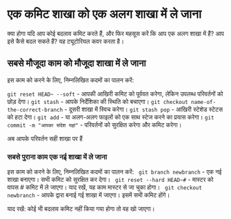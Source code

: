 # एक कमिट शाखा को एक अलग शाखा में ले जाना
क्या होगा यदि आप कोई बदलाव कमिट करते हैं, और फिर महसूस करें कि आप एक अलग शाखा में हैं?
आप इसे कैसे बदल सकते हैं? यह ट्यूटोरियल कवर करता है।

## सबसे मौजूदा काम को मौजूदा शाखा में ले जाना
इस काम को करने के लिए, निम्नलिखित कदमों का पालन करें:

``` git reset HEAD~ --soft ``` - आपकी आखिरी कमिट को पूर्ववत करेगा, लेकिन उपलब्ध परिवर्तनों को छोड़ देगा।
``` git stash ``` - आपके निर्देशिका की स्थिति को बचाएगा।
``` git checkout name-of-the-correct-branch ``` - दूसरी शाखा में स्विच करेगा।
``` git stash pop ``` - आखिरी स्टेशेड स्टेटस को हटा देगा।
``` git add ``` - या अलग-अलग फाइलों को एक साथ स्टेज करने का प्रयास करेगा।
``` git commit -m "आपका संदेश यहां" ``` - परिवर्तनों को सुरक्षित करेगा और कमिट करेगा।

अब आपके परिवर्तन सही शाखा पर हैं

### सबसे पुराना काम एक नई शाखा में ले जाना
इस काम को करने के लिए, निम्नलिखित कदमों का पालन करें:
``` git branch newbranch``` - एक नई शाखा बनाएगा। सभी कमिट को सुरक्षित कर देगा।
``` git reset --hard HEAD~#``` - मास्टर को वापस # कमिट में ले जाएगा। याद रखें, यह काम मास्टर से जा चुका होगा।
``` git checkout newbranch``` - आपके द्वारा बनाई गई शाखा में जाएगा। इसमें सभी कमिट होंगे।

याद रखें: कोई भी बदलाव कमिट नहीं किया गया होगा तो वह खो जाएगा।

